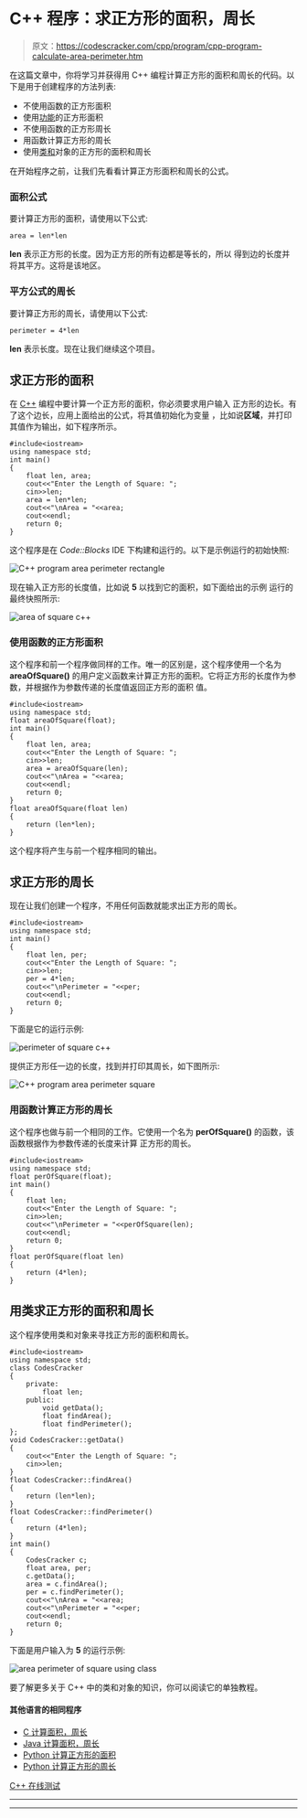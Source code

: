 # C++ 程序：求正方形的面积，周长

> 原文：<https://codescracker.com/cpp/program/cpp-program-calculate-area-perimeter.htm>

在这篇文章中，你将学习并获得用 C++ 编程计算正方形的面积和周长的代码。以下是用于创建程序的方法列表:

*   不使用函数的正方形面积
*   使用[功能](/cpp/cpp-functions.htm)的正方形面积
*   不使用函数的正方形周长
*   用函数计算正方形的周长
*   使用[类和](/cpp/cpp-classes-objects.htm)对象的正方形的面积和周长

在开始程序之前，让我们先看看计算正方形面积和周长的公式。

### 面积公式

要计算正方形的面积，请使用以下公式:

```
area = len*len
```

**len** 表示正方形的长度。因为正方形的所有边都是等长的，所以 得到边的长度并将其平方。这将是该地区。

### 平方公式的周长

要计算正方形的周长，请使用以下公式:

```
perimeter = 4*len
```

**len** 表示长度。现在让我们继续这个项目。

## 求正方形的面积

在 [C++](/cpp/index.htm) 编程中要计算一个正方形的面积，你必须要求用户输入 正方形的边长。有了这个边长，应用上面给出的公式，将其值初始化为变量 ，比如说**区域**，并打印其值作为输出，如下程序所示。

```
#include<iostream>
using namespace std;
int main()
{
    float len, area;
    cout<<"Enter the Length of Square: ";
    cin>>len;
    area = len*len;
    cout<<"\nArea = "<<area;
    cout<<endl;
    return 0;
}
```

这个程序是在 *Code::Blocks* IDE 下构建和运行的。以下是示例运行的初始快照:

![C++ program area perimeter rectangle](img/7199fb3af7b0a471909796e5166c49bd.png)

现在输入正方形的长度值，比如说 **5** 以找到它的面积，如下面给出的示例 运行的最终快照所示:

![area of square c++](img/c9b212cc1aea5c8b7b7190be17eba165.png)

### 使用函数的正方形面积

这个程序和前一个程序做同样的工作。唯一的区别是，这个程序使用一个名为 **areaOfSquare()** 的用户定义函数来计算正方形的面积。它将正方形的长度作为参数，并根据作为参数传递的长度值返回正方形的面积 值。

```
#include<iostream>
using namespace std;
float areaOfSquare(float);
int main()
{
    float len, area;
    cout<<"Enter the Length of Square: ";
    cin>>len;
    area = areaOfSquare(len);
    cout<<"\nArea = "<<area;
    cout<<endl;
    return 0;
}
float areaOfSquare(float len)
{
    return (len*len);
}
```

这个程序将产生与前一个程序相同的输出。

## 求正方形的周长

现在让我们创建一个程序，不用任何函数就能求出正方形的周长。

```
#include<iostream>
using namespace std;
int main()
{
    float len, per;
    cout<<"Enter the Length of Square: ";
    cin>>len;
    per = 4*len;
    cout<<"\nPerimeter = "<<per;
    cout<<endl;
    return 0;
}
```

下面是它的运行示例:

![perimeter of square c++](img/b6ce9008639499298e81c0f3e8173067.png)

提供正方形任一边的长度，找到并打印其周长，如下图所示:

![C++ program area perimeter square](img/672dcce327247b349768f3fefe7366f9.png)

### 用函数计算正方形的周长

这个程序也做与前一个相同的工作。它使用一个名为 **perOfSquare()** 的函数，该函数根据作为参数传递的长度来计算 正方形的周长。

```
#include<iostream>
using namespace std;
float perOfSquare(float);
int main()
{
    float len;
    cout<<"Enter the Length of Square: ";
    cin>>len;
    cout<<"\nPerimeter = "<<perOfSquare(len);
    cout<<endl;
    return 0;
}
float perOfSquare(float len)
{
    return (4*len);
}
```

## 用类求正方形的面积和周长

这个程序使用类和对象来寻找正方形的面积和周长。

```
#include<iostream>
using namespace std;
class CodesCracker
{
    private:
        float len;
    public:
        void getData();
        float findArea();
        float findPerimeter();
};
void CodesCracker::getData()
{
    cout<<"Enter the Length of Square: ";
    cin>>len;
}
float CodesCracker::findArea()
{
    return (len*len);
}
float CodesCracker::findPerimeter()
{
    return (4*len);
}
int main()
{
    CodesCracker c;
    float area, per;
    c.getData();
    area = c.findArea();
    per = c.findPerimeter();
    cout<<"\nArea = "<<area;
    cout<<"\nPerimeter = "<<per;
    cout<<endl;
    return 0;
}
```

下面是用户输入为 **5** 的运行示例:

![area perimeter of square using class](img/7a3b66b604404376eab4819f6137182a.png)

要了解更多关于 C++ 中的类和对象的知识，你可以阅读它的单独教程。

#### 其他语言的相同程序

*   [C 计算面积，周长](/c/program/c-program-calculate-area-perimeter.htm)
*   [Java 计算面积，周长](/java/program/java-program-calculate-area-perimeter.htm)
*   [Python 计算正方形的面积](/python/program/python-program-calculate-area-of-square.htm)
*   [Python 计算正方形的周长](/python/program/python-program-calculate-perimeter-of-square.htm)

[C++ 在线测试](/exam/showtest.php?subid=3)

* * *

* * *